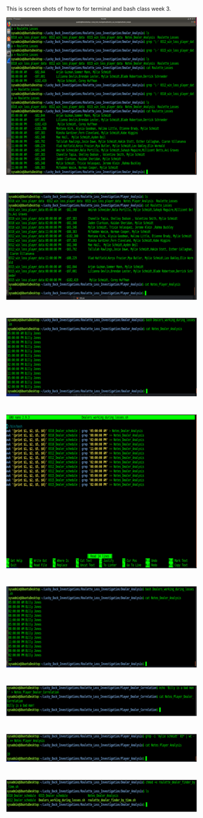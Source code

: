 This is screen shots of how to for terminal and bash class week 3.

![Rouletee_losses](IMAGE/Roulette_losses.png)

<br>

![Total Notes_PLayer_Analysis](IMAGE/Total_notes_player_analysis.png)

<br>

![Notes Dealer Analysis](IMAGE/Notes_Dealer_Analysis.png)

<br>

![nano file Dealers working during losses](IMAGE/Dealers_working_during_losses.png)

<br>

![only number of times Billy lost 13](IMAGE/Only_number_of_times_dealer_lost_13.png)

<br>

![Final write up about Billy](IMAGE/Final_correlation_on_Billy.png)


<br>

![Total time Mylie played 19](IMAGE/Total_times_Mylie_played.png)

<br>

![chmod files](IMAGE/chmod_files.png)